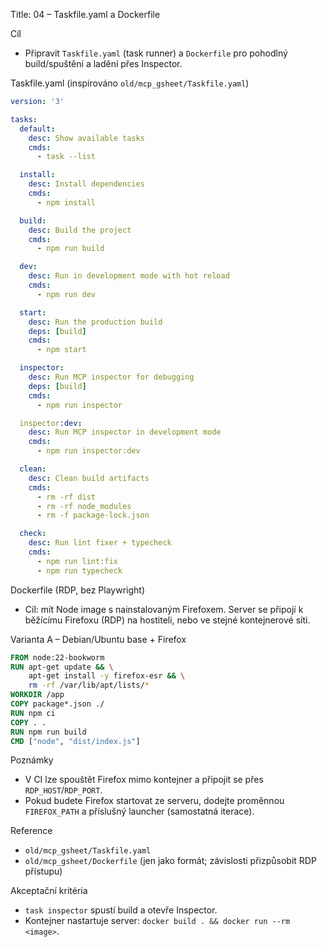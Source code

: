Title: 04 – Taskfile.yaml a Dockerfile

Cíl

- Připravit `Taskfile.yaml` (task runner) a `Dockerfile` pro pohodlný build/spuštění a ladění přes Inspector.

Taskfile.yaml (inspirováno `old/mcp_gsheet/Taskfile.yaml`)

```yaml
version: '3'

tasks:
  default:
    desc: Show available tasks
    cmds:
      - task --list

  install:
    desc: Install dependencies
    cmds:
      - npm install

  build:
    desc: Build the project
    cmds:
      - npm run build

  dev:
    desc: Run in development mode with hot reload
    cmds:
      - npm run dev

  start:
    desc: Run the production build
    deps: [build]
    cmds:
      - npm start

  inspector:
    desc: Run MCP inspector for debugging
    deps: [build]
    cmds:
      - npm run inspector

  inspector:dev:
    desc: Run MCP inspector in development mode
    cmds:
      - npm run inspector:dev

  clean:
    desc: Clean build artifacts
    cmds:
      - rm -rf dist
      - rm -rf node_modules
      - rm -f package-lock.json

  check:
    desc: Run lint fixer + typecheck
    cmds:
      - npm run lint:fix
      - npm run typecheck
```

Dockerfile (RDP, bez Playwright)

- Cíl: mít Node image s nainstalovaným Firefoxem. Server se připojí k běžícímu Firefoxu (RDP) na hostiteli, nebo ve stejné kontejnerové síti.

Varianta A – Debian/Ubuntu base + Firefox

```Dockerfile
FROM node:22-bookworm
RUN apt-get update && \
    apt-get install -y firefox-esr && \
    rm -rf /var/lib/apt/lists/*
WORKDIR /app
COPY package*.json ./
RUN npm ci
COPY . .
RUN npm run build
CMD ["node", "dist/index.js"]
```

Poznámky

- V CI lze spouštět Firefox mimo kontejner a připojit se přes `RDP_HOST`/`RDP_PORT`.
- Pokud budete Firefox startovat ze serveru, dodejte proměnnou `FIREFOX_PATH` a příslušný launcher (samostatná iterace).

Reference

- `old/mcp_gsheet/Taskfile.yaml`
- `old/mcp_gsheet/Dockerfile` (jen jako formát; závislosti přizpůsobit RDP přístupu)

Akceptační kritéria

- `task inspector` spustí build a otevře Inspector.
- Kontejner nastartuje server: `docker build . && docker run --rm <image>`.
